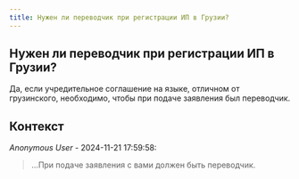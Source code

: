 ```yaml
---
title: Нужен ли переводчик при регистрации ИП в Грузии?
---
```


## Нужен ли переводчик при регистрации ИП в Грузии?

Да, если учредительное соглашение на языке, отличном от грузинского, необходимо, чтобы при подаче заявления был переводчик.

## Контекст

_Anonymous User_ - 2024-11-21 17:59:58:

> ...При подаче заявления с вами должен быть переводчик.

